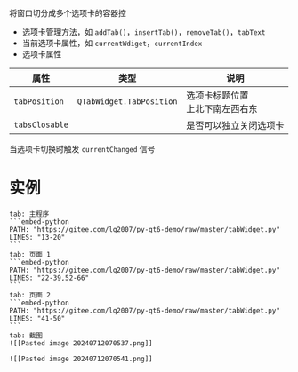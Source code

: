 将窗口切分成多个选项卡的容器控
* 选项卡管理方法，如 `addTab()`，`insertTab()`，`removeTab()`，`tabText`
* 当前选项卡属性，如 `currentWdiget`，`currentIndex`
* 选项卡属性

| 属性             | 类型                       | 说明                          |
| -------------- | ------------------------ | --------------------------- |
| `tabPosition`  | `QTabWidget.TabPosition` | 选项卡标题位置<br />上北下南左西右东<br /> |
| `tabsClosable` |                          | 是否可以独立关闭选项卡                 |

当选项卡切换时触发 `currentChanged` 信号
# 实例

````tabs
tab: 主程序
```embed-python
PATH: "https://gitee.com/lq2007/py-qt6-demo/raw/master/tabWidget.py"
LINES: "13-20"
```
tab: 页面 1
```embed-python
PATH: "https://gitee.com/lq2007/py-qt6-demo/raw/master/tabWidget.py"
LINES: "22-39,52-66"
```
tab: 页面 2
```embed-python
PATH: "https://gitee.com/lq2007/py-qt6-demo/raw/master/tabWidget.py"
LINES: "41-50"
```
tab: 截图
![[Pasted image 20240712070537.png]]

![[Pasted image 20240712070541.png]]
````


